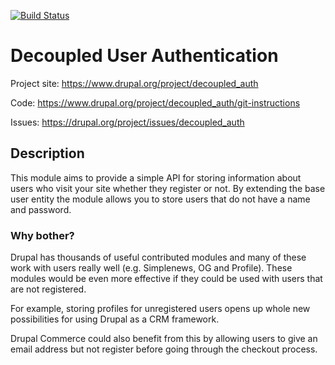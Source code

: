 [![Build Status](https://travis-ci.org/FreelyGive/decoupled_auth.png)](https://travis-ci.org/FreelyGive/decoupled_auth)

# Decoupled User Authentication

Project site:  https://www.drupal.org/project/decoupled_auth

Code: https://www.drupal.org/project/decoupled_auth/git-instructions

Issues: https://drupal.org/project/issues/decoupled_auth

## Description

This module aims to provide a simple API for storing information about users
who visit your site whether they register or not. By extending the base user
entity the module allows you to store users that do not have a name and
password.

### Why bother?

Drupal has thousands of useful contributed modules and many of these work with
users really well (e.g. Simplenews, OG and Profile). These modules would be
even more effective if they could be used with users that are not registered.

For example, storing profiles for unregistered users opens up whole new
possibilities for using Drupal as a CRM framework.

Drupal Commerce could also benefit from this by allowing users to give an email
address but not register before going through the checkout process.
